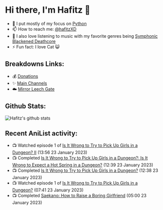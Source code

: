 # Hi there, I'm Hafitz 👋
- 🐍 I put mostly of my focus on [Python](https://python.org)
- 📫 How to reach me: [@hafitzXD](https://t.me/hafitzXD)
- 🎵 I also love listening to music with my favorite genres being [Symphonic Blackened Deathcore](https://youtu.be/qyYmS_iBcy4)
- ⚡ Fun fact: I love Cat 😺

## Breakdowns Links:
- 💰 [Donations](https://t.me/TheBreakdowns/2)
- ✨ [Main Channels](https://t.me/TheBreakdowns)
- ☁️ [Mirror Leech Gate](https://t.me/BreakdownsGate)

## Github Stats:
![Hafitz's github stats](https://github-readme-stats.vercel.app/api?username=breakdowns&show_icons=true&count_private=true&bg_color=00000000&text_color=777)

## Recent AniList activity:
<!-- ANILIST_ACTIVITY:start -->

-   📺 Watched episode 1 of [Is It Wrong to Try to Pick Up Girls in a Dungeon? II](https://anilist.co/anime/101167) (13:56 23 January 2023)
-   📺 Completed [Is It Wrong to Try to Pick Up Girls in a Dungeon?: Is It Wrong to Expect a Hot Spring in a Dungeon?](https://anilist.co/anime/21660) (12:39 23 January 2023)
-   📺 Completed [Is It Wrong to Try to Pick Up Girls in a Dungeon?](https://anilist.co/anime/20920) (12:38 23 January 2023)
-   📺 Watched episode 1 of [Is It Wrong to Try to Pick Up Girls in a Dungeon?](https://anilist.co/anime/20920) (07:41 23 January 2023)
-   📺 Completed [Saekano: How to Raise a Boring Girlfriend](https://anilist.co/anime/20657) (05:00 23 January 2023)

<!-- ANILIST_ACTIVITY:end -->
